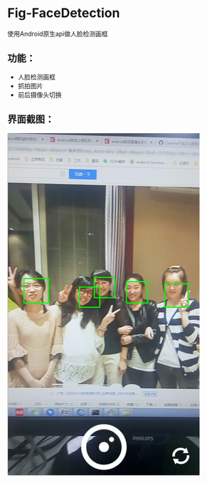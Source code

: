 # Fig-FaceDetection
使用Android原生api做人脸检测画框
## 功能：
- 人脸检测画框
- 抓拍图片
- 前后摄像头切换

## 界面截图：
![界面截图](https://github.com/fengfeilong0529/Fig-FaceDetection/blob/master/aa.png)
